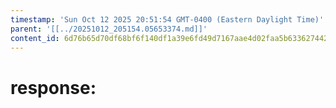 ```yaml
---
timestamp: 'Sun Oct 12 2025 20:51:54 GMT-0400 (Eastern Daylight Time)'
parent: '[[../20251012_205154.05653374.md]]'
content_id: 6d76b65d70df68bf6f140df1a39e6fd49d7167aae4d02faa5b63362744266256
---
```


# response:
